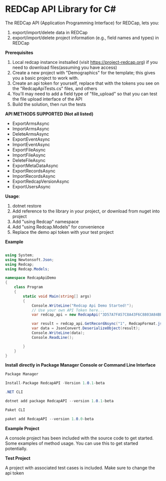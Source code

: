 # REDCap API Library for C#
The REDCap API (Application Programming Interface) for REDCap, lets you:
1.  export/import/delete data in REDCap
2.  export/import/delete project information (e.g., field names and types) in REDCap

__Prerequisites__
1.  Local redcap instance instsalled (visit https://project-redcap.org) if you need to download files(assuming you have access)
2.  Create a new project with "Demographics" for the template; this gives you a basic project to work with.
3.  Create an api token for yourself, replace that with the tokens you see on the "RedcapApiTests.cs" files, and others
4.  You'll may need to add a field type of "file_upload" so that you can test the file upload interface of the API
5.  Build the solution, then run the tests

__API METHODS SUPPORTED (Not all listed)__
* ExportArmsAsync
* ImportArmsAsync
* DeleteArmsAsync
* ExportEventAsync
* ImportEventAsync  
* ExportFileAsync
* ImportFileAsync
* DeleteFileAsync
* ExportMetaDataAsync
* ExportRecordsAsync
* ImportRecordsAsync
* ExportRedcapVersionAsync
* ExportUsersAsync

__Usage__:

1. dotnet restore
2. Add reference to the library in your project, or download from nuget into project
3. Add "using Redcap" namespace
4. Add "using Redcap.Models" for convenience
5. Replace the demo api token with your test project

__Example__
```C# 

using System;
using Newtonsoft.Json;
using Redcap;
using Redcap.Models;

namespace RedcapApiDemo
{
    class Program
    {
        static void Main(string[] args)
        {
            Console.WriteLine("Redcap Api Demo Started!");
            // Use your own API Token here...
            var redcap_api = new RedcapApi("3D57A7FA57C8A43F6C8803A84BB3957B", "http://localhost/redcap/api/");

            var result = redcap_api.GetRecordAsync("1", RedcapFormat.json, RedcapDataType.flat, ReturnFormat.json, null, null, null, null).Result;
            var data = JsonConvert.DeserializeObject(result);
            Console.WriteLine(data);
            Console.ReadLine();

        }
    }
}

```

__Install directly in Package Manager Console or Command Line Interface__
```C#
Package Manager

Install-Package RedcapAPI -Version 1.0.1-beta

```

```C#
.NET CLI

dotnet add package RedcapAPI --version 1.0.1-beta

 ```

```C#
Paket CLI

paket add RedcapAPI --version 1.0.0-beta

```

__Example Project__

A console project has been included with the source code to get started. Some examples of method usage. You can use this to get started potentially.

__Test Project__

A project with associated test cases is included. Make sure to change the api token